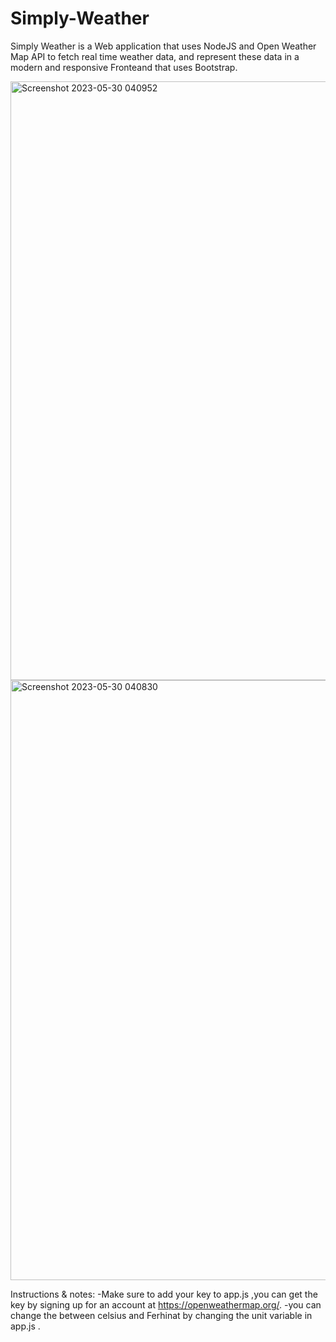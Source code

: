# Simply-Weather

Simply Weather is a Web application that uses NodeJS and Open Weather Map API to fetch real time weather data,
and represent these data in a modern and responsive Fronteand that uses Bootstrap.

<img width="958" alt="Screenshot 2023-05-30 040952" src="https://github.com/AbdalrahmanAlsherif/Simply-Weather/assets/103835501/adac92a7-a623-42e4-9a14-eccc32c52012">

<img width="960" alt="Screenshot 2023-05-30 040830" src="https://github.com/AbdalrahmanAlsherif/Simply-Weather/assets/103835501/d6ab0a35-4765-4f22-8393-b9af197072c4">


Instructions & notes:
-Make sure to add your key to app.js ,you can get the key by signing up for an account at https://openweathermap.org/.
-you can change the between celsius and Ferhinat by changing the unit variable in app.js .
